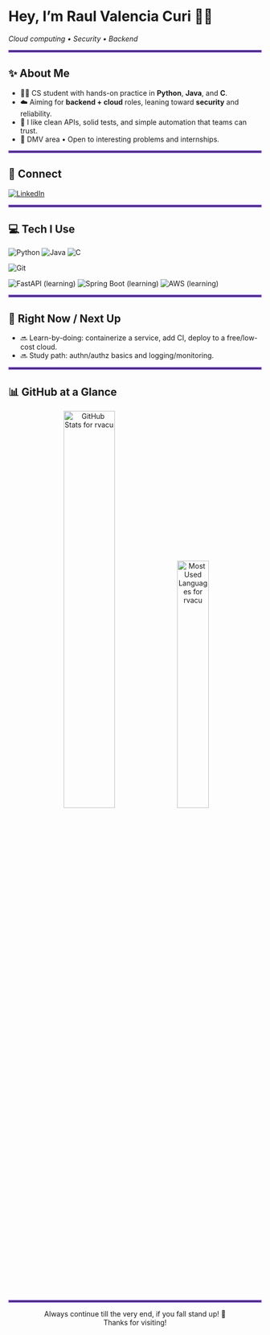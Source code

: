 # Hey, I’m **Raul Valencia Curi** 🦑🧋
*Cloud computing • Security • Backend*

<hr style="border:2px solid #6f42c1;" />

## ✨ About Me
- 👨‍💻 CS student with hands-on practice in **Python**, **Java**, and **C**.
- ☁️ Aiming for **backend + cloud** roles, leaning toward **security** and reliability.
- 🧰 I like clean APIs, solid tests, and simple automation that teams can trust.
- 📍 DMV area • Open to interesting problems and internships.


<hr style="border:2px solid #6f42c1;" />

## 🌟 Connect
[![LinkedIn](https://img.shields.io/badge/LinkedIn-6f42c1?style=for-the-badge&logo=linkedin&logoColor=white)](https://www.linkedin.com/in/raul-valencia)

<hr style="border:2px solid #6f42c1;" />

## 💻 Tech I Use
<!-- Core -->
![Python](https://img.shields.io/badge/Python-8A2BE2?style=for-the-badge&logo=python&logoColor=white)
![Java](https://img.shields.io/badge/Java-8A2BE2?style=for-the-badge&logo=openjdk&logoColor=white)
![C](https://img.shields.io/badge/C-8A2BE2?style=for-the-badge&logo=c&logoColor=white)

<!-- Tools I’m practicing -->
![Git](https://img.shields.io/badge/Git-39FF14?style=for-the-badge&logo=git&logoColor=black)

<!-- Exploring next -->
![FastAPI (learning)](https://img.shields.io/badge/FastAPI_(learning)-FF2A6D?style=for-the-badge&logo=fastapi&logoColor=white)
![Spring Boot (learning)](https://img.shields.io/badge/Spring_Boot_(learning)-FF2A6D?style=for-the-badge&logo=springboot&logoColor=white)
![AWS (learning)](https://img.shields.io/badge/AWS_(learning)-FF2A6D?style=for-the-badge&logo=amazonaws&logoColor=white)

<hr style="border:2px solid #6f42c1;" />

## 🎯 Right Now / Next Up
- 🔜 Learn-by-doing: containerize a service, add CI, deploy to a free/low-cost cloud.
- 🔜 Study path: authn/authz basics and logging/monitoring.

<hr style="border:2px solid #6f42c1;" />

## 📊 GitHub at a Glance
<p align="center">
  <img
    src="https://github-readme-stats.vercel.app/api?username=rvacu&show_icons=true&hide_border=true&bg_color=EDE9FE&title_color=2E1065&text_color=1F2937&icon_color=2E1065"
    alt="GitHub Stats for rvacu"
    width="45%"
  />
  <img
    src="https://github-readme-stats.vercel.app/api/top-langs/?username=rvacu&layout=compact&hide_border=true&bg_color=EDE9FE&title_color=2E1065&text_color=1F2937"
    alt="Most Used Languages for rvacu"
    width="35.5%"
  />
</p>

<hr style="border:2px solid #6f42c1;" />

<p align="center">
  Always continue till the very end, if you fall stand up! 💪<br>
  Thanks for visiting!
</p>

